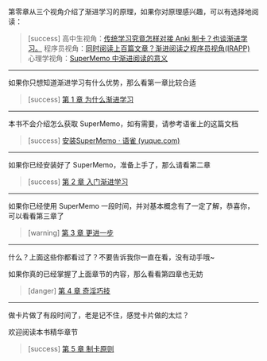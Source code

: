 第零章从三个视角介绍了渐进学习的原理，如果你对原理感兴趣，可以有选择地阅读：

>[success] 高中生视角：[传统学习究竟怎样对接 Anki 制卡？也谈渐进学习。](./2450556)
> 程序员视角：[同时阅读上百篇文章？渐进阅读之程序员视角(IRAPP)](./2450557)
> 心理学视角：[SuperMemo 中渐进阅读的意义](./2450558)

*****

如果你只想知道渐进学习有什么优势，那么看第一章比较合适

>[success] [第 1 章 为什么渐进学习](./2450637)

*****

本书不会介绍怎么获取 SuperMemo，如有需要，请参考语雀上的这篇文档

>[success] [安装SuperMemo · 语雀 (yuque.com)](https://www.yuque.com/supermemo/wiki/installing_supermemo_in_a_minute)

*****

如果你已经安装好了 SuperMemo，准备上手了，那么请看第二章

>[success] [第 2 章 入门渐进学习](./2450638)

*****

如果你已经使用 SuperMemo 一段时间，并对基本概念有了一定了解，恭喜你，可以看看第三章了

>[warning] [第 3 章 更进一步](./2450639)

*****

什么？上面这些你都看过了？不要告诉我你一直在看，没有动手哦~

如果你真的已经掌握了上面章节的内容，那么看看第四章也无妨

>[danger] [第 4 章 奇淫巧技](./2450640)

*****

做卡片做了有段时间了，老是记不住，感觉卡片做的太烂？

欢迎阅读本书精华章节

>[success] [第 5 章 制卡原则](./2454059)
